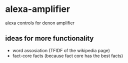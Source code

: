 # alexa-amplifier
alexa controls for denon amplifier
## ideas for more functionality
- word assosiation (TFIDF of the wikipedia page)
- fact-core facts (because fact core has the best facts)